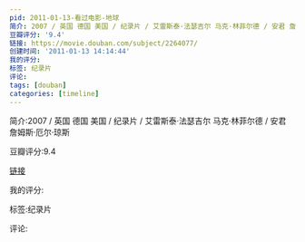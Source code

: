 ```yaml
---
pid: 2011-01-13-看过电影-地球
简介: 2007 / 英国 德国 美国 / 纪录片 / 艾雷斯泰·法瑟吉尔 马克·林菲尔德 / 安君 詹姆斯·厄尔·琼斯
豆瓣评分: '9.4'
链接: https://movie.douban.com/subject/2264077/
创建时间: '2011-01-13 14:14:44'
我的评分:
标签: 纪录片
评论:
tags: [douban]
categories: [timeline]
---
```

简介:2007 / 英国 德国 美国 / 纪录片 / 艾雷斯泰·法瑟吉尔 马克·林菲尔德 / 安君 詹姆斯·厄尔·琼斯

豆瓣评分:9.4

[链接](https://movie.douban.com/subject/2264077/)

我的评分:

标签:纪录片

评论:

